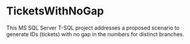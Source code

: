 # TicketsWithNoGap
This MS SQL Server T-SQL project addresses a proposed scenario to generate IDs (tickets) with no gap in the numbers for distinct branches.
